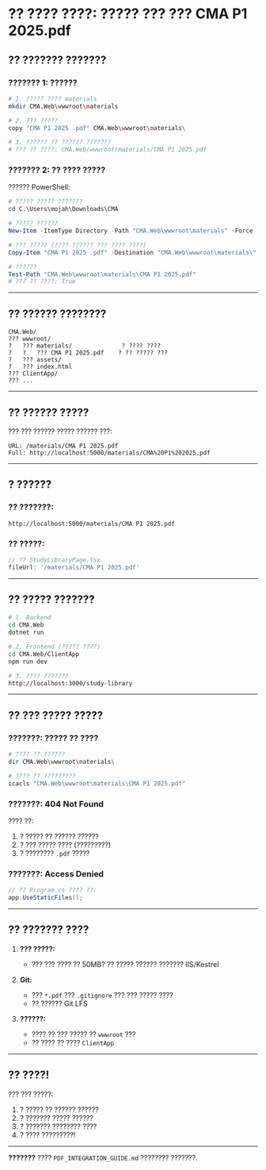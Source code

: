 # ?? ???? ????: ????? ??? ??? CMA P1 2025.pdf

## ?? ??????? ???????

### **??????? 1: ??????**

```bash
# 1. ????? ???? materials
mkdir CMA.Web\wwwroot\materials

# 2. ??? ?????
copy "CMA P1 2025 .pdf" CMA.Web\wwwroot\materials\

# 3. ?????? ?? ?????? ???????
# ??? ?? ????: CMA.Web/wwwroot/materials/CMA P1 2025.pdf
```

### **??????? 2: ?? ???? ?????**

?????? PowerShell:

```powershell
# ????? ????? ???????
cd C:\Users\mojah\Downloads\CMA

# ????? ??????
New-Item -ItemType Directory -Path "CMA.Web\wwwroot\materials" -Force

# ??? ????? (???? ?????? ??? ???? ????)
Copy-Item "CMA P1 2025 .pdf" -Destination "CMA.Web\wwwroot\materials\" -Force

# ??????
Test-Path "CMA.Web\wwwroot\materials\CMA P1 2025.pdf"
# ??? ?? ????: True
```

---

## ?? ?????? ????????

```
CMA.Web/
??? wwwroot/
?   ??? materials/              ? ???? ????
?   ?   ??? CMA P1 2025.pdf    ? ?? ????? ???
?   ??? assets/
?   ??? index.html
??? ClientApp/
??? ...
```

---

## ?? ?????? ?????

??? ??? ?????? ????? ?????? ???:

```
URL: /materials/CMA P1 2025.pdf
Full: http://localhost:5000/materials/CMA%20P1%202025.pdf
```

---

## ? ??????

### **?? ???????:**
```
http://localhost:5000/materials/CMA P1 2025.pdf
```

### **?? ?????:**
```typescript
// ?? StudyLibraryPage.tsx
fileUrl: '/materials/CMA P1 2025.pdf'
```

---

## ?? ????? ???????

```bash
# 1. Backend
cd CMA.Web
dotnet run

# 2. Frontend (????? ????)
cd CMA.Web/ClientApp
npm run dev

# 3. ???? ???????
http://localhost:3000/study-library
```

---

## ?? ??? ????? ?????

### **???????: ????? ?? ????**

```bash
# ???? ?? ??????
dir CMA.Web\wwwroot\materials\

# ???? ?? ?????????
icacls "CMA.Web\wwwroot\materials\CMA P1 2025.pdf"
```

### **???????: 404 Not Found**

???? ??:
1. ? ????? ?? ?????? ??????
2. ? ??? ????? ???? (?????????)
3. ? ???????? `.pdf` ?????

### **???????: Access Denied**

```csharp
// ?? Program.cs ???? ??:
app.UseStaticFiles();
```

---

## ?? ??????? ????

1. **??? ?????:**
   - ??? ??? ???? ?? 50MB? ?? ????? ?????? ??????? IIS/Kestrel

2. **Git:**
   - ??? `*.pdf` ??? `.gitignore` ??? ??? ????? ????
   - ?? ?????? Git LFS

3. **??????:**
   - ???? ?? ??? ????? ?? `wwwroot` ???
   - ?? ???? ?? ???? `ClientApp`

---

## ?? ????!

??? ??? ?????:
1. ? ????? ?? ?????? ??????
2. ? ??????? ????? ??????
3. ? ??????? ???????? ????
4. ? ???? ?????????!

---

**???????** ???? `PDF_INTEGRATION_GUIDE.md` ???????? ???????.
